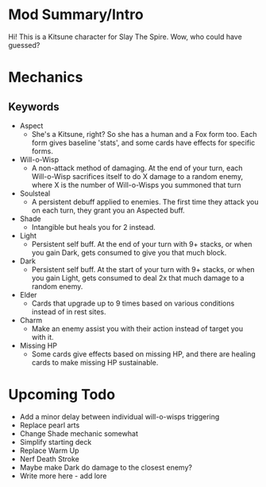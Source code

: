 
# Mod Summary/Intro 

Hi! This is a Kitsune character for Slay The Spire. Wow, who could have guessed?

# Mechanics

## Keywords

 * Aspect
   * She's a Kitsune, right? So she has a human and a Fox form too. Each form gives baseline 'stats', and some cards have effects for specific forms.
 * Will-o-Wisp
   * A non-attack method of damaging. At the end of your turn, each Will-o-Wisp sacrifices itself to do X damage to a random enemy, where X is the number of Will-o-Wisps you summoned that turn
 * Soulsteal
   * A persistent debuff applied to enemies. The first time they attack you on each turn, they grant you an Aspected buff.
 * Shade
   * Intangible but heals you for 2 instead.
 * Light
   * Persistent self buff. At the end of your turn with 9+ stacks, or when you gain Dark, gets consumed to give you that much block.
 * Dark
   * Persistent self buff. At the start of your turn with 9+ stacks, or when you gain Light, gets consumed to deal 2x that much damage to a random enemy.
 * Elder
   * Cards that upgrade up to 9 times based on various conditions instead of in rest sites.
 * Charm
   * Make an enemy assist you with their action instead of target you with it.
 * Missing HP
   * Some cards give effects based on missing HP, and there are healing cards to make missing HP sustainable.

# Upcoming Todo

 * Add a minor delay between individual will-o-wisps triggering
 * Replace pearl arts
 * Change Shade mechanic somewhat
 * Simplify starting deck
 * Replace Warm Up
 * Nerf Death Stroke
 * Maybe make Dark do damage to the closest enemy?
 * Write more here - add lore